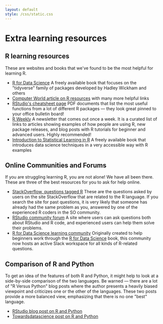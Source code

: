 ```yaml
---
layout: default
style: /css/static.css
---
```


# Extra learning resources 

## R learning resources

These are websites and books that we've found to be the most helpful for learning R.

- [R for Data Science](https://r4ds.had.co.nz/) A freely available book that focuses on the "tidyverse" family of packages developed by Hadley Wickham and others
- [Computer World article on R resources](https://www.computerworld.com/article/2497464/top-r-language-resources-to-improve-your-data-skills.html) with many more helpful links
- [RStudio's cheatsheet page](https://rstudio.com/resources/cheatsheets) PDF documents that list the most useful functions from a lot of different R packages &mdash; they look great pinned to your office bulletin board!
- [R Weekly](https://rweekly.org) A newsletter that comes out once a week. It is a curated list of links to articles showing examples of how people are using R, new package releases, and blog posts with R tutorials for beginner and advanced users. Highly recommended!
- [Introduction to Statistical Learning in R](http://faculty.marshall.usc.edu/gareth-james/ISL/) A freely available book that introduces data science techniques in a very accessible way with R examples

## Online Communities and Forums

If you are struggling learning R, you are not alone! We have all been there. These are three of the best resources for you to ask for help online.

- [StackOverflow, questions tagged R](https://stackoverflow.com/questions/tagged/r) These are the questions asked by users on the site StackOverflow that are related to the R language. If you search the site for past questions, it is very likely that someone has already had the same problem as you, answered by one of the experienced R coders in the SO community. 
- [RStudio community forum](https://community.rstudio.com/) A site where users can ask questions both about RStudio and R code, and experienced users can help them solve their problems. 
- [R for Data Science learning community](https://www.rfordatasci.com/) Originally created to help beginners work through the [R for Data Science](https://r4ds.had.co.nz/) book, this community now hosts an active Slack workspace for all kinds of R-related questions.

## Comparison of R and Python

To get an idea of the features of both R and Python, it might help to look at a side-by-side comparison of the two languages. Be warned &mdash; there are a lot of "R Versus Python" blog posts where the author presents a heavily biased viewpoint and criticizes one or the other of the languages. These two posts provide a more balanced view, emphasizing that there is no one "best" language.

- [RStudio blog post on R and Python](https://blog.rstudio.com/2019/12/17/r-vs-python-what-s-the-best-for-language-for-data-science/)
- [Towardsdatascience post on R and Python](https://towardsdatascience.com/from-r-vs-python-to-r-and-python-aa25db33ce17)
